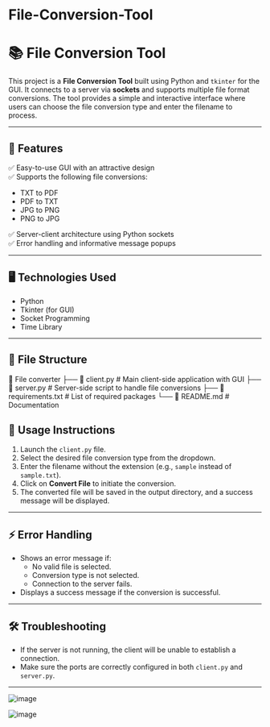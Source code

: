 # File-Conversion-Tool
# 📚 File Conversion Tool

This project is a **File Conversion Tool** built using Python and `tkinter` for the GUI. It connects to a server via **sockets** and supports multiple file format conversions. The tool provides a simple and interactive interface where users can choose the file conversion type and enter the filename to process.

---

## 🚀 Features
✅ Easy-to-use GUI with an attractive design  
✅ Supports the following file conversions:
- TXT to PDF  
- PDF to TXT  
- JPG to PNG  
- PNG to JPG  

✅ Server-client architecture using Python sockets  
✅ Error handling and informative message popups  

---

## 🖥️ Technologies Used
- Python
- Tkinter (for GUI)
- Socket Programming
- Time Library

---

## 📄 File Structure
📁 File converter 
├── 📄 client.py # Main client-side application with GUI 
├── 📄 server.py # Server-side script to handle file conversions 
├── 📄 requirements.txt # List of required packages 
└── 📄 README.md # Documentation

## 📝 Usage Instructions

1. Launch the `client.py` file.  
2. Select the desired file conversion type from the dropdown.  
3. Enter the filename without the extension (e.g., `sample` instead of `sample.txt`).  
4. Click on **Convert File** to initiate the conversion.  
5. The converted file will be saved in the output directory, and a success message will be displayed.  

---

## ⚡️ Error Handling
- Shows an error message if:
    - No valid file is selected.
    - Conversion type is not selected.
    - Connection to the server fails.
- Displays a success message if the conversion is successful.

---

## 🛠️ Troubleshooting
- If the server is not running, the client will be unable to establish a connection.
- Make sure the ports are correctly configured in both `client.py` and `server.py`.

---
![image](https://github.com/user-attachments/assets/7dde9a90-200e-4aae-b67b-264ec1ab5f3d)

![image](https://github.com/user-attachments/assets/8730247a-e1c9-4a85-b6a2-fe75d139e04a)

